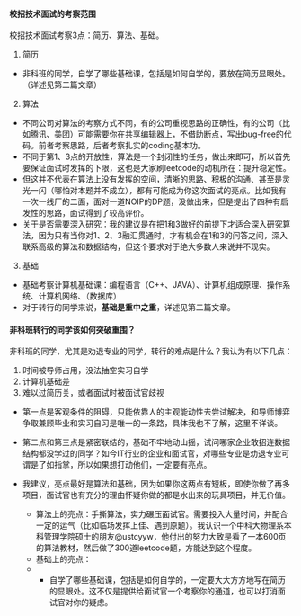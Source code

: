 #### 校招技术面试的考察范围
校招技术面试考察3点：简历、算法、基础。
1. 简历
  * 非科班的同学，自学了哪些基础课，包括是如何自学的，要放在简历显眼处。（详述见第二篇文章）

2. 算法
  * 不同公司对算法的考察方式不同，有的公司重视思路的正确性，有的公司（比如腾讯、美团）可能需要你在共享编辑器上，不借助断点，写出bug-free的代码。前者考察思路，后者考察扎实的coding基本功。
  * 不同于第1、3点的开放性，算法是一个封闭性的任务，做出来即可，所以首先要保证面试时发挥的下限，这也是大家刷leetcode的动机所在：提升稳定性。
  * 但这并不代表在算法上没有发挥的空间，清晰的思路、积极的沟通、甚至是灵光一闪（哪怕对本题并不成立），都有可能成为你这次面试的亮点。比如我有一次一线厂的二面，面对一道NOIP的DP题，没做出来，但是提出了四种有启发性的思路，面试得到了较高评价。
  * 关于是否需要深入研究：我的建议是在把1和3做好的前提下才适合深入研究算法，因为只有当你对1、2、3融汇贯通时，才有机会在1和3的问答之间，深入联系高级的算法和数据结构，但这个要求对于绝大多数人来说并不现实。

3. 基础
* 基础考察计算机基础课：编程语言（C++、JAVA）、计算机组成原理、操作系统、计算机网络、（数据库）
* 对于转行的同学来说，**基础是重中之重**，详述见第二篇文章。

#### 非科班转行的同学该如何突破重围？
非科班的同学，尤其是劝退专业的同学，转行的难点是什么？我认为有以下几点：

1. 时间被导师占用，没法抽空实习自学
2. 计算机基础差
3. 难以过简历关，或者面试时被面试官歧视

* 第一点是客观条件的阻碍，只能依靠人的主观能动性去尝试解决，和导师博弈争取兼顾毕业和实习自习是唯一的一条路，具体我也不了解，这里不详谈。

* 第二点和第三点是紧密联结的，基础不牢地动山摇，试问哪家企业敢招连数据结构都没学过的同学？如今IT行业的企业和面试官，对哪些专业是劝退专业可谓是了如指掌，所以如果想打动他们，一定要有亮点。

* 我建议，亮点最好是算法和基础，因为如果你这两点有短板，即使你做了再多项目，面试官也有充分的理由怀疑你做的都是水出来的玩具项目，并无价值。
  * 算法上的亮点：手撕算法，实力碾压面试官。需要投入大量时间，并配合一定的运气（比如临场发挥上佳、遇到原题）。我认识一个中科大物理系本科管理学院硕士的朋友@ustcyyw，他付出的努力大致是看了一本600页的算法教材，然后做了300道leetcode题，方能达到这个程度。
  * 基础上的亮点：
  * 
    * 自学了哪些基础课，包括是如何自学的，一定要大大方方地写在简历的显眼处。这不仅是提供给面试官一个考察你的通道，也可以打消面试官对你的疑虑。


